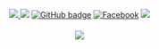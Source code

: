 <p align="center">
  <a href="http://nirob4tech.blogpost.com/" target="_blank">
    <img src="https://img.shields.io/website?label=nirob4tech.blogpost.com/&style=for-the-badge&url=http://nirob4tech.blogpost.com/" />
  </a>
<a href="https://twitter.com/0xnirob" target="_blank">
    <img src="https://img.shields.io/twitter/follow/0xnirob?label=Twitter&color=00acee&logo=twitter&style=for-the-badge" /></a>

<a href="https://github.com/x1337loser" target="_blank">
    <img src="https://img.shields.io/github/followers/x1337loser?label=GitHub&logo=GitHub&style=for-the-badge" alt="GitHub badge" /></a>
    
<a href="https://facebook.com/x1337loser" target="_blank">
    <img src="https://img.shields.io/badge/Facebook-Connect-brightgreen?style=for-the-badge&logo=facebook" alt="Facebook" /></a>
  
  <a href="https://youtube.com/@x1337loser?sub_confirmation=1" target="_blank">
    <img src="https://img.shields.io/youtube/channel/subscribers/UCINg7ptOzX3bcFKZEbfLqWQ?color=FF0000&label=Youtube&logo=Youtube&style=for-the-badge" />
  </a>
</p>
<h4 align="center"><img src="https://github-readme-stats.vercel.app/api?username=x1337loser&show_icons=true&theme=dark" /></h4>

